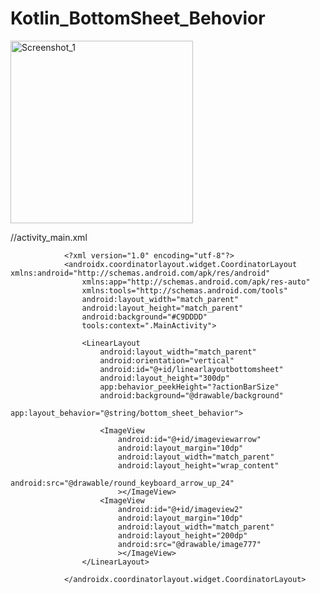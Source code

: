 # Kotlin_BottomSheet_Behovior
<img width="292" alt="Screenshot_1" src="https://user-images.githubusercontent.com/60017090/230595554-eafe2313-acee-4b20-81bf-dd5e08262b69.png">


//activity_main.xml



                <?xml version="1.0" encoding="utf-8"?>
                <androidx.coordinatorlayout.widget.CoordinatorLayout xmlns:android="http://schemas.android.com/apk/res/android"
                    xmlns:app="http://schemas.android.com/apk/res-auto"
                    xmlns:tools="http://schemas.android.com/tools"
                    android:layout_width="match_parent"
                    android:layout_height="match_parent"
                    android:background="#C9DDDD"
                    tools:context=".MainActivity">

                    <LinearLayout
                        android:layout_width="match_parent"
                        android:orientation="vertical"
                        android:id="@+id/linearlayoutbottomsheet"
                        android:layout_height="300dp"
                        app:behavior_peekHeight="?actionBarSize"
                        android:background="@drawable/background"
                        app:layout_behavior="@string/bottom_sheet_behavior">

                        <ImageView
                            android:id="@+id/imageviewarrow"
                            android:layout_margin="10dp"
                            android:layout_width="match_parent"
                            android:layout_height="wrap_content"
                            android:src="@drawable/round_keyboard_arrow_up_24"
                            ></ImageView>
                        <ImageView
                            android:id="@+id/imageview2"
                            android:layout_margin="10dp"
                            android:layout_width="match_parent"
                            android:layout_height="200dp"
                            android:src="@drawable/image777"
                            ></ImageView>
                    </LinearLayout>

                </androidx.coordinatorlayout.widget.CoordinatorLayout>





